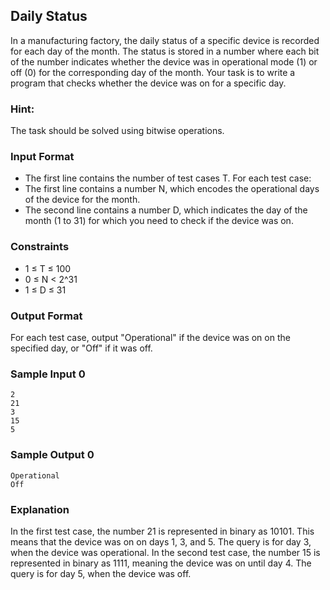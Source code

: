 ## Daily Status

In a manufacturing factory, the daily status of a specific device is recorded for each day of the month. The status is stored in a number where each bit of the number indicates whether the device was in operational mode (1) or off (0) for the corresponding day of the month. Your task is to write a program that checks whether the device was on for a specific day.

### Hint:
The task should be solved using bitwise operations.

### Input Format

- The first line contains the number of test cases T. For each test case:
- The first line contains a number N, which encodes the operational days of the device for the month.
- The second line contains a number D, which indicates the day of the month (1 to 31) for which you need to check if the device was on.

### Constraints

- 1 ≤ T ≤ 100
- 0 ≤ N < 2^31
- 1 ≤ D ≤ 31

### Output Format

For each test case, output "Operational" if the device was on on the specified day, or "Off" if it was off.

### Sample Input 0

```
2 
21 
3 
15 
5 
```

### Sample Output 0

```
Operational 
Off 
```


### Explanation

In the first test case, the number 21 is represented in binary as 10101. This means that the device was on on days 1, 3, and 5. The query is for day 3, when the device was operational. In the second test case, the number 15 is represented in binary as 1111, meaning the device was on until day 4. The query is for day 5, when the device was off.

